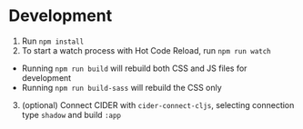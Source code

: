 # Development

1. Run `npm install`
2. To start a watch process with Hot Code Reload, run `npm run watch`

* Running `npm run build` will rebuild both CSS and JS files for development
* Running `npm run build-sass` will rebuild the CSS only

3. (optional) Connect CIDER with `cider-connect-cljs`, selecting connection type `shadow` and build `:app`
